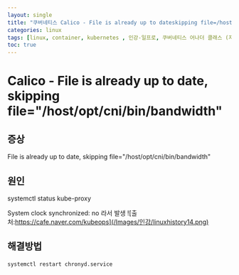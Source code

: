 ```yaml
---
layout: single
title: "쿠버네티스 Calico - File is already up to dateskipping file=/host/opt/cni/bin/bandwidth 나타나는 현상"
categories: linux
tags: [linux, container, kubernetes , 인강-일프로, 쿠버네티스 어나더 클래스 (지상편) - Sprint 1 2 , monitoring, promethus, grafana, calico  ]
toc: true
---
```




#  Calico - File is already up to date, skipping file="/host/opt/cni/bin/bandwidth" 


## 증상
File is already up to date, skipping file="/host/opt/cni/bin/bandwidth"

## 원인

systemctl status kube-proxy

System clock synchronized: no 라서 발생
![출처:https://cafe.naver.com/kubeops](/Images/인강/linuxhistory14.png)


## 해결방법
~~~
systemctl restart chronyd.service
~~~
